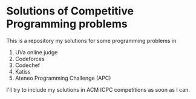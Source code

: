 # Solutions of Competitive Programming problems

This is a repository my solutions for some programming problems in 
1. UVa online judge
2. Codeforces
3. Codechef
4. Katiss
5. Ateneo Programming Challenge (APC)

I'll try to include my solutions in ACM ICPC competitions as soon as I can.

